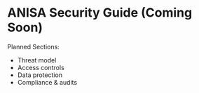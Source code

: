 # ANISA Security Guide (Coming Soon)

Planned Sections:
- Threat model
- Access controls
- Data protection
- Compliance & audits

